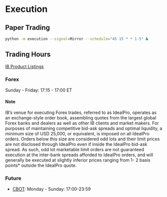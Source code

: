 # Execution

## Paper Trading
```bash
python -m execution --signal=Mirror --schedule="45 15 * * 1-5" &
```



## Trading Hours
[IB Product Listings](https://www.interactivebrokers.com/en/index.php?f=1563)
### Forex
Sunday - Friday: 17:15 - 17:00 ET
#### Note
IB’s venue for executing Forex trades, referred to as IdealPro, operates as an exchange-style order book, assembling quotes from the largest global Forex banks and dealers as well as other IB clients and market makers.  For purposes of maintaining competitive bid-ask spreads and optimal liquidity, a minimum size of USD 25,000, or equivalent, is imposed on all IdealPro orders.  Orders below this size are considered odd lots and their limit prices are not disclosed through IdealPro even if inside the IdealPro bid-ask spread.  As such, odd lot marketable limit orders are not guaranteed execution at the inter-bank spreads afforded to IdealPro orders, and will generally be executed at slightly inferior prices ranging from 1- 2 basis points* outside the IdealPro quote.
### Future
- [CBOT](https://www.interactivebrokers.com/en/index.php?f=2222&exch=ecbot&showcategories=FUTGRP):
 Monday - Sunday: 17:00-23:59

